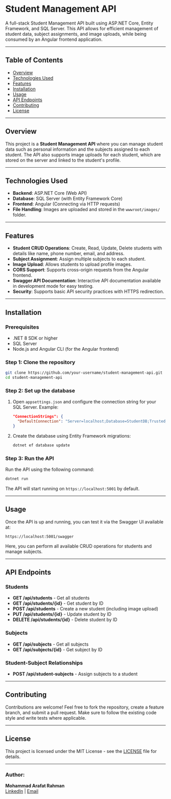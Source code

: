 # **Student Management API**

A full-stack Student Management API built using ASP.NET Core, Entity Framework, and SQL Server. This API allows for efficient management of student data, subject assignments, and image uploads, while being consumed by an Angular frontend application.

---

## **Table of Contents**

- [Overview](#overview)
- [Technologies Used](#technologies-used)
- [Features](#features)
- [Installation](#installation)
- [Usage](#usage)
- [API Endpoints](#api-endpoints)
- [Contributing](#contributing)
- [License](#license)

---

## **Overview**

This project is a **Student Management API** where you can manage student data such as personal information and the subjects assigned to each student. The API also supports image uploads for each student, which are stored on the server and linked to the student's profile.

---

## **Technologies Used**

- **Backend**: ASP.NET Core (Web API)
- **Database**: SQL Server (with Entity Framework Core)
- **Frontend**: Angular (Connecting via HTTP requests)
- **File Handling**: Images are uploaded and stored in the `wwwroot/images/` folder.

---

## **Features**

- **Student CRUD Operations**: Create, Read, Update, Delete students with details like name, phone number, email, and address.
- **Subject Assignment**: Assign multiple subjects to each student.
- **Image Upload**: Allows students to upload profile images.
- **CORS Support**: Supports cross-origin requests from the Angular frontend.
- **Swagger API Documentation**: Interactive API documentation available in development mode for easy testing.
- **Security**: Supports basic API security practices with HTTPS redirection.

---

## **Installation**

### **Prerequisites**

- .NET 8 SDK or higher
- SQL Server
- Node.js and Angular CLI (for the Angular frontend)

### **Step 1: Clone the repository**

```bash
git clone https://github.com/your-username/student-management-api.git
cd student-management-api
```

### **Step 2: Set up the database**

1. Open `appsettings.json` and configure the connection string for your SQL Server.
   Example:
   ```json
   "ConnectionStrings": {
     "DefaultConnection": "Server=localhost;Database=StudentDB;Trusted_Connection=True;"
   }
   ```
2. Create the database using Entity Framework migrations:
   ```bash
   dotnet ef database update
   ```

### **Step 3: Run the API**

Run the API using the following command:

```bash
dotnet run
```

The API will start running on `https://localhost:5001` by default.

---

## **Usage**

Once the API is up and running, you can test it via the Swagger UI available at:

```
https://localhost:5001/swagger
```

Here, you can perform all available CRUD operations for students and manage subjects.

---

## **API Endpoints**

### **Students**

- **GET /api/students** - Get all students
- **GET /api/students/{id}** - Get student by ID
- **POST /api/students** - Create a new student (including image upload)
- **PUT /api/students/{id}** - Update student by ID
- **DELETE /api/students/{id}** - Delete student by ID

### **Subjects**

- **GET /api/subjects** - Get all subjects
- **GET /api/subjects/{id}** - Get subject by ID

### **Student-Subject Relationships**

- **POST /api/student-subjects** - Assign subjects to a student

---

## **Contributing**

Contributions are welcome! Feel free to fork the repository, create a feature branch, and submit a pull request. Make sure to follow the existing code style and write tests where applicable.

---

## **License**

This project is licensed under the MIT License - see the [LICENSE](LICENSE) file for details.

---

### **Author:**
**Mohammad Arafat Rahman**  
[LinkedIn](https://www.linkedin.com/in/arafatdev2008/) | [Email](mailto:arafat.dev61@gmail.com)
